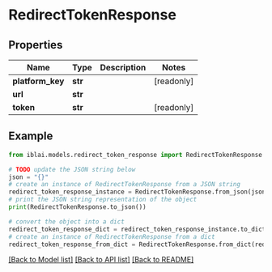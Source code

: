 # RedirectTokenResponse


## Properties

Name | Type | Description | Notes
------------ | ------------- | ------------- | -------------
**platform_key** | **str** |  | [readonly] 
**url** | **str** |  | 
**token** | **str** |  | [readonly] 

## Example

```python
from iblai.models.redirect_token_response import RedirectTokenResponse

# TODO update the JSON string below
json = "{}"
# create an instance of RedirectTokenResponse from a JSON string
redirect_token_response_instance = RedirectTokenResponse.from_json(json)
# print the JSON string representation of the object
print(RedirectTokenResponse.to_json())

# convert the object into a dict
redirect_token_response_dict = redirect_token_response_instance.to_dict()
# create an instance of RedirectTokenResponse from a dict
redirect_token_response_from_dict = RedirectTokenResponse.from_dict(redirect_token_response_dict)
```
[[Back to Model list]](../README.md#documentation-for-models) [[Back to API list]](../README.md#documentation-for-api-endpoints) [[Back to README]](../README.md)


